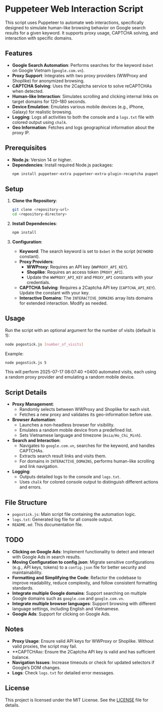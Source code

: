 # Puppeteer Web Interaction Script

This script uses Puppeteer to automate web interactions, specifically designed to simulate human-like browsing behavior on Google search results for a given keyword. It supports proxy usage, CAPTCHA solving, and interaction with specific domains.

## Features
- **Google Search Automation**: Performs searches for the keyword `8xbet` on Google Vietnam (`google.com.vn`).
- **Proxy Support**: Integrates with two proxy providers (WWProxy and Shoplike) for anonymized browsing.
- **CAPTCHA Solving**: Uses the 2Captcha service to solve reCAPTCHAs when detected.
- **Human-like Interaction**: Simulates scrolling and clicking internal links on target domains for 120–180 seconds.
- **Device Emulation**: Emulates various mobile devices (e.g., iPhone, Galaxy) for realistic browsing.
- **Logging**: Logs all activities to both the console and a `logs.txt` file with colored output using `chalk`.
- **Geo Information**: Fetches and logs geographical information about the proxy IP.

## Prerequisites
- **Node.js**: Version 14 or higher.
- **Dependencies**: Install required Node.js packages:
  ```bash
  npm install puppeteer-extra puppeteer-extra-plugin-recaptcha puppeteer-extra-plugin-stealth axios chalk
  ```

## Setup
1. **Clone the Repository**:
   ```bash
   git clone <repository-url>
   cd <repository-directory>
   ```

2. **Install Dependencies**:
   ```bash
   npm install
   ```

3. **Configuration**:
   - **Keyword**: The search keyword is set to `8xbet` in the script (`KEYWORD` constant).
   - **Proxy Providers**:
     - **WWProxy**: Requires an API key (`WWPROXY_API_KEY`).
     - **Shoplike**: Requires an access token (`PROXY_API`).
     - Update the `WWPROXY_API_KEY` and `PROXY_API` constants with your credentials.
   - **CAPTCHA Solving**: Requires a 2Captcha API key (`CAPTCHA_API_KEY`). Update the constant with your key.
   - **Interactive Domains**: The `INTERACTIVE_DOMAINS` array lists domains for extended interaction. Modify as needed.

## Usage
Run the script with an optional argument for the number of visits (default is 1):
```bash
node pogostick.js [number_of_visits]
```
Example:
```bash
node pogostick.js 5
```

This will perform 2025-07-17 08:07:40 +0400 automated visits, each using a random proxy provider and emulating a random mobile device.

## Script Details
- **Proxy Management**:
  - Randomly selects between WWProxy and Shoplike for each visit.
  - Fetches a new proxy and validates its geo-information before use.
- **Browser Automation**:
  - Launches a non-headless browser for visibility.
  - Emulates a random mobile device from a predefined list.
  - Sets Vietnamese language and timezone (`Asia/Ho_Chi_Minh`).
- **Search and Interaction**:
  - Navigates to `google.com.vn`, searches for the keyword, and handles CAPTCHAs.
  - Extracts search result links and visits them.
  - For domains in `INTERACTIVE_DOMAINS`, performs human-like scrolling and link navigation.
- **Logging**:
  - Outputs detailed logs to the console and `logs.txt`.
  - Uses `chalk` for colored console output to distinguish different actions and errors.

## File Structure
- `pogostick.js`: Main script file containing the automation logic.
- `logs.txt`: Generated log file for all console output.
- `README.md`: This documentation file.

## TODO
- **Clicking on Google Ads**: Implement functionality to detect and interact with Google Ads in search results.
- **Moving Configuration to config.json**: Migrate sensitive configurations (e.g., API keys, tokens) to a `config.json` file for better security and maintainability.
- **Formatting and Simplifying the Code**: Refactor the codebase to improve readability, reduce complexity, and follow consistent formatting standards.
- **Integrate multiple Google domains**: Support searching on multiple Google domains such as `google.com` and `google.com.vn`.
- **Integrate multiple browser languages**: Support browsing with different language settings, including English and Vietnamese.
- **Google Ads**: Support for clicking on Google Ads. 


## Notes
- **Proxy Usage**: Ensure valid API keys for WWProxy or Shoplike. Without valid proxies, the script may fail.
- **CAPTCHAល: Ensure the 2Captcha API key is valid and has sufficient balance.
- **Navigation Issues**: Increase timeouts or check for updated selectors if Google’s DOM changes.
- **Logs**: Check `logs.txt` for detailed error messages.

## License
This project is licensed under the MIT License. See the [LICENSE](LICENSE) file for details.